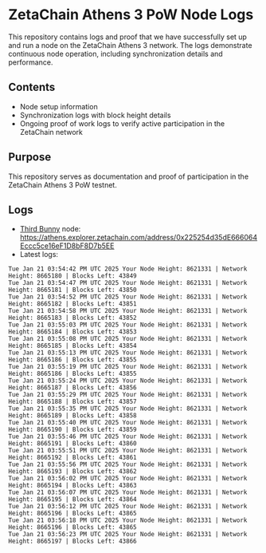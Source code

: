 # ZetaChain Athens 3 PoW Node Logs
This repository contains logs and proof that we have successfully set up and run a node on the ZetaChain Athens 3 network. The logs demonstrate continuous node operation, including synchronization details and performance.

## Contents
- Node setup information
- Synchronization logs with block height details
- Ongoing proof of work logs to verify active participation in the ZetaChain network

## Purpose
This repository serves as documentation and proof of participation in the ZetaChain Athens 3 PoW testnet.

## Logs

- [Third Bunny](https://thirdbunny.xyz/) node: https://athens.explorer.zetachain.com/address/0x225254d35dE666064Eccc5ce16eF1D8bF8D7b5EE
- Latest logs:
```
Tue Jan 21 03:54:42 PM UTC 2025 Your Node Height: 8621331 | Network Height: 8665180 | Blocks Left: 43849
Tue Jan 21 03:54:47 PM UTC 2025 Your Node Height: 8621331 | Network Height: 8665181 | Blocks Left: 43850
Tue Jan 21 03:54:52 PM UTC 2025 Your Node Height: 8621331 | Network Height: 8665182 | Blocks Left: 43851
Tue Jan 21 03:54:58 PM UTC 2025 Your Node Height: 8621331 | Network Height: 8665183 | Blocks Left: 43852
Tue Jan 21 03:55:03 PM UTC 2025 Your Node Height: 8621331 | Network Height: 8665184 | Blocks Left: 43853
Tue Jan 21 03:55:08 PM UTC 2025 Your Node Height: 8621331 | Network Height: 8665185 | Blocks Left: 43854
Tue Jan 21 03:55:13 PM UTC 2025 Your Node Height: 8621331 | Network Height: 8665186 | Blocks Left: 43855
Tue Jan 21 03:55:19 PM UTC 2025 Your Node Height: 8621331 | Network Height: 8665186 | Blocks Left: 43855
Tue Jan 21 03:55:24 PM UTC 2025 Your Node Height: 8621331 | Network Height: 8665187 | Blocks Left: 43856
Tue Jan 21 03:55:29 PM UTC 2025 Your Node Height: 8621331 | Network Height: 8665188 | Blocks Left: 43857
Tue Jan 21 03:55:35 PM UTC 2025 Your Node Height: 8621331 | Network Height: 8665189 | Blocks Left: 43858
Tue Jan 21 03:55:40 PM UTC 2025 Your Node Height: 8621331 | Network Height: 8665190 | Blocks Left: 43859
Tue Jan 21 03:55:46 PM UTC 2025 Your Node Height: 8621331 | Network Height: 8665191 | Blocks Left: 43860
Tue Jan 21 03:55:51 PM UTC 2025 Your Node Height: 8621331 | Network Height: 8665192 | Blocks Left: 43861
Tue Jan 21 03:55:56 PM UTC 2025 Your Node Height: 8621331 | Network Height: 8665193 | Blocks Left: 43862
Tue Jan 21 03:56:02 PM UTC 2025 Your Node Height: 8621331 | Network Height: 8665194 | Blocks Left: 43863
Tue Jan 21 03:56:07 PM UTC 2025 Your Node Height: 8621331 | Network Height: 8665195 | Blocks Left: 43864
Tue Jan 21 03:56:12 PM UTC 2025 Your Node Height: 8621331 | Network Height: 8665196 | Blocks Left: 43865
Tue Jan 21 03:56:18 PM UTC 2025 Your Node Height: 8621331 | Network Height: 8665196 | Blocks Left: 43865
Tue Jan 21 03:56:23 PM UTC 2025 Your Node Height: 8621331 | Network Height: 8665197 | Blocks Left: 43866
```
